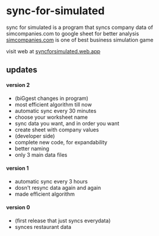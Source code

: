 # sync-for-simulated
sync for simulated is a program that syncs company data of simcompanies.com to google sheet for better analysis  
[simcompanies.com](https://www.simcompanies.com/) is one of best business simulation game  
  
visit web at [syncforsimulated.web.app](https://syncforsimulated.web.app)  

## updates
#### version 2
* (biGgest changes in program)  
* most efficient algorithm till now  
* automatic sync every 30 minutes  
* choose your worksheet name  
* sync data you want, and in order you want  
* create sheet with company values  
* (developer side)  
* complete new code, for expandability  
* better naming  
* only 3 main data files  

#### version 1
* automatic sync every 3 hours  
* dosn't resync data again and again  
* made efficient algorithm  

#### version 0
* (first release that just syncs everydata)  
* synces restaurant data  
